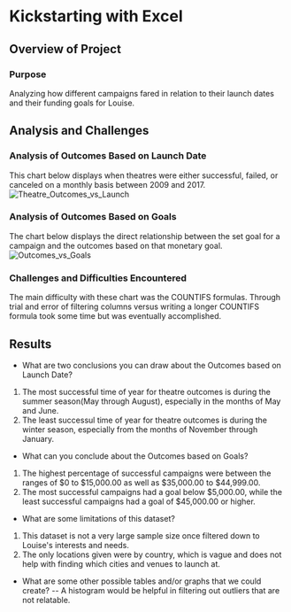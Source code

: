 # Kickstarting with Excel

## Overview of Project

### Purpose
Analyzing how different campaigns fared in relation to their launch dates and their funding goals for Louise.
## Analysis and Challenges

### Analysis of Outcomes Based on Launch Date
This chart below displays when theatres were either successful, failed, or canceled on a monthly basis between 2009 and 2017.
![Theatre_Outcomes_vs_Launch](https://user-images.githubusercontent.com/85372441/122807184-decc8100-d290-11eb-92f3-b4c13c17cf7f.png)

### Analysis of Outcomes Based on Goals
The chart below displays the direct relationship between the set goal for a campaign and the outcomes based on that monetary goal.
![Outcomes_vs_Goals](https://user-images.githubusercontent.com/85372441/122807803-a1b4be80-d291-11eb-97b1-c3875b02edf3.png)

### Challenges and Difficulties Encountered
The main difficulty with these chart was the COUNTIFS formulas. Through trial and error of filtering columns versus writing a longer COUNTIFS formula took some time but was eventually accomplished.
## Results

- What are two conclusions you can draw about the Outcomes based on Launch Date?
1. The most successful time of year for theatre outcomes is during the summer season(May through August), especially in the months of May and June.
2. The least successul time of year for theatre outcomes is during the winter season, especially from the months of November through January.
- What can you conclude about the Outcomes based on Goals?
1. The highest percentage of successful campaigns were between the ranges of $0 to $15,000.00 as well as $35,000.00 to $44,999.00.
2. The most successful campaigns had a goal below $5,000.00, while the least successful campaigns had a goal of $45,000.00 or higher.
- What are some limitations of this dataset?
1. This dataset is not a very large sample size once filtered down to Louise's interests and needs. 
2. The only locations given were by country, which is vague and does not help with finding which cities and venues to launch at.
- What are some other possible tables and/or graphs that we could create?
-- A histogram would be helpful in filtering out outliers that are not relatable. 
